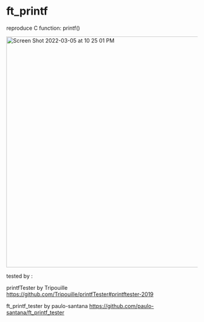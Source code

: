# ft_printf
reproduce C function: printf() 

<img width="608" alt="Screen Shot 2022-03-05 at 10 25 01 PM" src="https://user-images.githubusercontent.com/71084868/156895713-189d02e6-b27d-492b-a524-ce8ed2086bd9.png">

tested by :

printfTester by Tripouille
https://github.com/Tripouille/printfTester#printftester-2019

ft_printf_tester by paulo-santana
https://github.com/paulo-santana/ft_printf_tester
